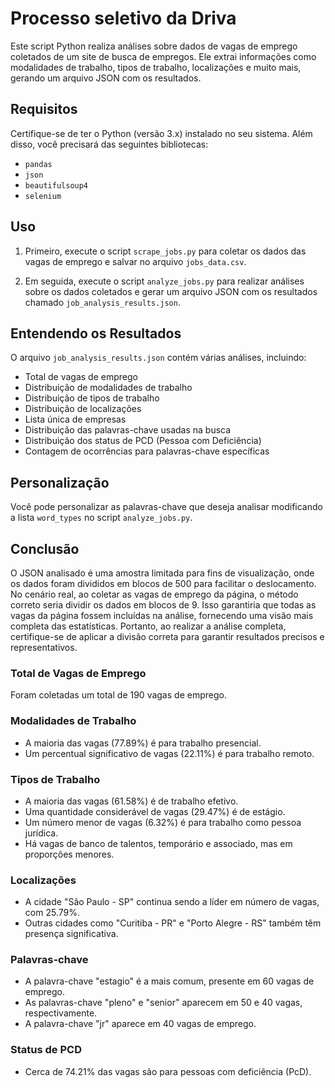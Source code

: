 # Processo seletivo da Driva

Este script Python realiza análises sobre dados de vagas de emprego coletados de um site de busca de empregos. Ele extrai informações como modalidades de trabalho, tipos de trabalho, localizações e muito mais, gerando um arquivo JSON com os resultados.

## Requisitos

Certifique-se de ter o Python (versão 3.x) instalado no seu sistema. Além disso, você precisará das seguintes bibliotecas:

- `pandas`
- `json`
- `beautifulsoup4`
- `selenium`

## Uso

1. Primeiro, execute o script `scrape_jobs.py` para coletar os dados das vagas de emprego e salvar no arquivo `jobs_data.csv`.

2. Em seguida, execute o script `analyze_jobs.py` para realizar análises sobre os dados coletados e gerar um arquivo JSON com os resultados chamado `job_analysis_results.json`.

## Entendendo os Resultados

O arquivo `job_analysis_results.json` contém várias análises, incluindo:

- Total de vagas de emprego
- Distribuição de modalidades de trabalho
- Distribuição de tipos de trabalho
- Distribuição de localizações
- Lista única de empresas
- Distribuição das palavras-chave usadas na busca
- Distribuição dos status de PCD (Pessoa com Deficiência)
- Contagem de ocorrências para palavras-chave específicas

## Personalização

Você pode personalizar as palavras-chave que deseja analisar modificando a lista `word_types` no script `analyze_jobs.py`.

## Conclusão
O JSON analisado é uma amostra limitada para fins de visualização, onde os dados foram divididos em blocos de 500 para facilitar o deslocamento. No cenário real, ao coletar as vagas de emprego da página, o método correto seria dividir os dados em blocos de 9. Isso garantiria que todas as vagas da página fossem incluídas na análise, fornecendo uma visão mais completa
das estatísticas. Portanto, ao realizar a análise completa, certifique-se de aplicar a divisão correta para garantir resultados precisos e representativos.
### Total de Vagas de Emprego
Foram coletadas um total de 190 vagas de emprego.

### Modalidades de Trabalho
- A maioria das vagas (77.89%) é para trabalho presencial.
- Um percentual significativo de vagas (22.11%) é para trabalho remoto.

### Tipos de Trabalho
- A maioria das vagas (61.58%) é de trabalho efetivo.
- Uma quantidade considerável de vagas (29.47%) é de estágio.
- Um número menor de vagas (6.32%) é para trabalho como pessoa jurídica.
- Há vagas de banco de talentos, temporário e associado, mas em proporções menores.

### Localizações
- A cidade "São Paulo - SP" continua sendo a líder em número de vagas, com 25.79%.
- Outras cidades como "Curitiba - PR" e "Porto Alegre - RS" também têm presença significativa.

### Palavras-chave
- A palavra-chave "estagio" é a mais comum, presente em 60 vagas de emprego.
- As palavras-chave "pleno" e "senior" aparecem em 50 e 40 vagas, respectivamente.
- A palavra-chave "jr" aparece em 40 vagas de emprego.

### Status de PCD
- Cerca de 74.21% das vagas são para pessoas com deficiência (PcD).


